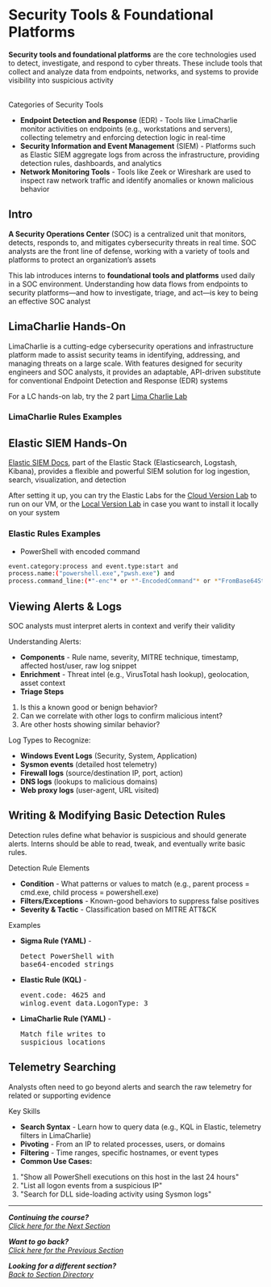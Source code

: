 # Security Tools & Foundational Platforms
**Security tools and foundational platforms** are the core technologies used to detect, investigate, and respond to cyber threats. These include tools that collect and analyze data from endpoints, networks, and systems to provide visibility into suspicious activity
<br><br>

Categories of Security Tools
- **Endpoint Detection and Response** (EDR) - Tools like LimaCharlie monitor activities on endpoints (e.g., workstations and servers), collecting telemetry and enforcing detection logic in real-time
- **Security Information and Event Management** (SIEM) - Platforms such as Elastic SIEM aggregate logs from across the infrastructure, providing detection rules, dashboards, and analytics
- **Network Monitoring Tools** - Tools like Zeek or Wireshark are used to inspect raw network traffic and identify anomalies or known malicious behavior

## Intro
**A Security Operations Center** (SOC) is a centralized unit that monitors, detects, responds to, and mitigates cybersecurity threats in real time. SOC analysts are the front line of defense, working with a variety of tools and platforms to protect an organization’s assets

This lab introduces interns to **foundational tools and platforms** used daily in a SOC environment. Understanding how data flows from endpoints to security platforms—and how to investigate, triage, and act—is key to being an effective SOC analyst

## LimaCharlie Hands-On
LimaCharlie is a cutting-edge cybersecurity operations and infrastructure platform made to assist security teams in identifying, addressing, and managing threats on a large scale. With features designed for security engineers and SOC analysts, it provides an adaptable, API-driven substitute for conventional Endpoint Detection and Response (EDR) systems

For a LC hands-on lab, try the 2 part [Lima Charlie Lab](/courseFiles/Section_02-toolsAndPlatforms/lima_charlie_lab_part1.md)

### LimaCharlie Rules Examples


## Elastic SIEM Hands-On
[Elastic SIEM Docs](/courseFiles/tools/Elastic_Doc_Cloud.md), part of the Elastic Stack (Elasticsearch, Logstash, Kibana), provides a flexible and powerful SIEM solution for log ingestion, search, visualization, and detection

After setting it up, you can try the Elastic Labs for the [Cloud Version Lab](/courseFiles/Section_02-toolsAndPlatforms/elasticLabCloud.md) to run on our VM, or the [Local Version Lab](/courseFiles/Section_02-toolsAndPlatforms/elasticLabLocal.md) in case you want to install it locally on your system

### Elastic Rules Examples

- PowerShell with encoded command
```bash
event.category:process and event.type:start and
process.name:("powershell.exe","pwsh.exe") and
process.command_line:(*"-enc"* or *"-EncodedCommand"* or *"FromBase64String("*)
```

## Viewing Alerts & Logs
SOC analysts must interpret alerts in context and verify their validity

Understanding Alerts:
- **Components** - Rule name, severity, MITRE technique, timestamp, affected host/user, raw log snippet
- **Enrichment** - Threat intel (e.g., VirusTotal hash lookup), geolocation, asset context
- **Triage Steps**
1. Is this a known good or benign behavior?
2. Can we correlate with other logs to confirm malicious intent?
3. Are other hosts showing similar behavior?

Log Types to Recognize:
- **Windows Event Logs** (Security, System, Application)
- **Sysmon events** (detailed host telemetry)
- **Firewall logs** (source/destination IP, port, action)
- **DNS logs** (lookups to malicious domains)
- **Web proxy logs** (user-agent, URL visited)

## Writing & Modifying Basic Detection Rules
Detection rules define what behavior is suspicious and should generate alerts. Interns should be able to read, tweak, and eventually write basic rules.

Detection Rule Elements
- **Condition** - What patterns or values to match (e.g., parent process = cmd.exe, child process = powershell.exe)
- **Filters/Exceptions** - Known-good behaviors to suppress false positives
- **Severity & Tactic** - Classification based on MITRE ATT&CK

Examples
- **Sigma Rule (YAML)** - <pre>Detect PowerShell with base64-encoded strings</pre>
- **Elastic Rule (KQL)** - <pre>event.code: 4625 and winlog.event_data.LogonType: 3</pre>
- **LimaCharlie Rule (YAML)** - <pre>Match file writes to suspicious locations</pre>

## Telemetry Searching
Analysts often need to go beyond alerts and search the raw telemetry for related or supporting evidence

Key Skills
- **Search Syntax** - Learn how to query data (e.g., KQL in Elastic, telemetry filters in LimaCharlie)
- **Pivoting** - From an IP to related processes, users, or domains
- **Filtering** - Time ranges, specific hostnames, or event types<br>
- **Common Use Cases:**
1. "Show all PowerShell executions on this host in the last 24 hours"
2. "List all logon events from a suspicious IP"
3. "Search for DLL side-loading activity using Sysmon logs"

***                                                       

<b><i>Continuing the course?</b>
</br>
[Click here for the Next Section](/courseFiles/Section_03-detectionAndThreatBehavior/detectionAndThreatBehavior.md)</i>

<b><i>Want to go back?</b>
</br>
[Click here for the Previous Section](/courseFiles/Section_01-logAnalysis_Basics/logAnalysis_basics.md)

<b><i>Looking for a different section? </b></br>[Back to Section Directory](/coursenavigation.md)</i>

